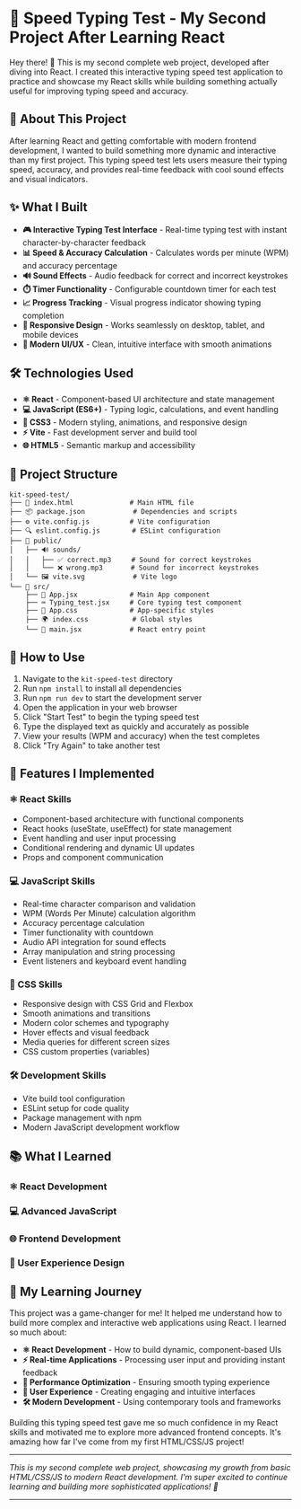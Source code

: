 # 🚀 Speed Typing Test - My Second Project After Learning React

Hey there! 👋 This is my second complete web project, developed after diving into React. I created this interactive typing speed test application to practice and showcase my React skills while building something actually useful for improving typing speed and accuracy.

## 🎯 About This Project

After learning React and getting comfortable with modern frontend development, I wanted to build something more dynamic and interactive than my first project. This typing speed test lets users measure their typing speed, accuracy, and provides real-time feedback with cool sound effects and visual indicators.

## ✨ What I Built

- **🎮 Interactive Typing Test Interface** - Real-time typing test with instant character-by-character feedback
- **📊 Speed & Accuracy Calculation** - Calculates words per minute (WPM) and accuracy percentage
- **🔊 Sound Effects** - Audio feedback for correct and incorrect keystrokes
- **⏱️ Timer Functionality** - Configurable countdown timer for each test
- **📈 Progress Tracking** - Visual progress indicator showing typing completion
- **📱 Responsive Design** - Works seamlessly on desktop, tablet, and mobile devices
- **🎨 Modern UI/UX** - Clean, intuitive interface with smooth animations

## 🛠️ Technologies Used

- **⚛️ React** - Component-based UI architecture and state management
- **💻 JavaScript (ES6+)** - Typing logic, calculations, and event handling
- **🎨 CSS3** - Modern styling, animations, and responsive design
- **⚡ Vite** - Fast development server and build tool
- **🌐 HTML5** - Semantic markup and accessibility

## 📁 Project Structure

```
kit-speed-test/
├── 📄 index.html              # Main HTML file
├── 📦 package.json            # Dependencies and scripts
├── ⚙️ vite.config.js          # Vite configuration
├── 🔍 eslint.config.js        # ESLint configuration
├── 📁 public/
│   ├── 🔊 sounds/
│   │   ├── ✅ correct.mp3     # Sound for correct keystrokes
│   │   └── ❌ wrong.mp3       # Sound for incorrect keystrokes
│   └── 🖼️ vite.svg            # Vite logo
└── 📁 src/
    ├── 🎯 App.jsx             # Main App component
    ├── ⌨️ Typing_test.jsx     # Core typing test component
    ├── 🎨 App.css             # App-specific styles
    ├── 🌍 index.css           # Global styles
    └── 🚀 main.jsx            # React entry point
```

## 🚀 How to Use

1. Navigate to the `kit-speed-test` directory
2. Run `npm install` to install all dependencies
3. Run `npm run dev` to start the development server
4. Open the application in your web browser
5. Click "Start Test" to begin the typing speed test
6. Type the displayed text as quickly and accurately as possible
7. View your results (WPM and accuracy) when the test completes
8. Click "Try Again" to take another test

## 🎯 Features I Implemented

### ⚛️ React Skills
- Component-based architecture with functional components
- React hooks (useState, useEffect) for state management
- Event handling and user input processing
- Conditional rendering and dynamic UI updates
- Props and component communication

### 💻 JavaScript Skills
- Real-time character comparison and validation
- WPM (Words Per Minute) calculation algorithm
- Accuracy percentage calculation
- Timer functionality with countdown
- Audio API integration for sound effects
- Array manipulation and string processing
- Event listeners and keyboard event handling

### 🎨 CSS Skills
- Responsive design with CSS Grid and Flexbox
- Smooth animations and transitions
- Modern color schemes and typography
- Hover effects and visual feedback
- Media queries for different screen sizes
- CSS custom properties (variables)

### 🛠️ Development Skills
- Vite build tool configuration
- ESLint setup for code quality
- Package management with npm
- Modern JavaScript development workflow

## 📚 What I Learned

### ⚛️ React Development

### 💻 Advanced JavaScript

### 🌐 Frontend Development

### 🎨 User Experience Design

## 🌟 My Learning Journey

This project was a game-changer for me! It helped me understand how to build more complex and interactive web applications using React. I learned so much about:

- **⚛️ React Development** - How to build dynamic, component-based UIs
- **⚡ Real-time Applications** - Processing user input and providing instant feedback
- **🚀 Performance Optimization** - Ensuring smooth typing experience
- **🎯 User Experience** - Creating engaging and intuitive interfaces
- **🛠️ Modern Development** - Using contemporary tools and frameworks

Building this typing speed test gave me so much confidence in my React skills and motivated me to explore more advanced frontend concepts. It's amazing how far I've come from my first HTML/CSS/JS project!

---

*This is my second complete web project, showcasing my growth from basic HTML/CSS/JS to modern React development. I'm super excited to continue learning and building more sophisticated applications! 🚀*

---
